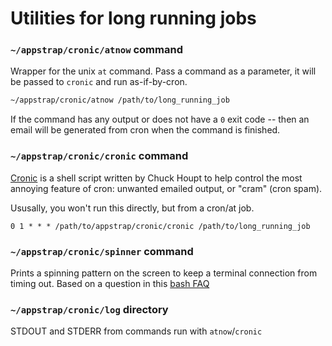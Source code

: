# Utilities for long running jobs

### `~/appstrap/cronic/atnow` command
Wrapper for the unix `at` command.  Pass a command as a parameter, it will be passed to `cronic` and run as-if-by-cron.  

```bash
~/appstrap/cronic/atnow /path/to/long_running_job
```

If the command has any output or does not have a `0` exit code -- then an email will be generated from cron when the command is finished.

### `~/appstrap/cronic/cronic` command
[Cronic](http://habilis.net/cronic/) is a shell script written by Chuck Houpt to help control the most annoying feature of cron: unwanted emailed output, or "cram" (cron spam).

Ususally, you won't run this directly, but from a cron/at job.

```crontab
0 1 * * * /path/to/appstrap/cronic/cronic /path/to/long_running_job
```

### `~/appstrap/cronic/spinner` command
Prints a spinning pattern on the screen to keep a terminal connection from timing out. Based on a question in this [bash FAQ](http://mywiki.wooledge.org/BashFAQ/034)

### `~/appstrap/cronic/log` directory
STDOUT and STDERR from commands run with `atnow`/`cronic`
